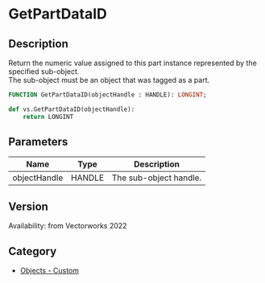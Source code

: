 # GetPartDataID

## Description
Return the numeric value assigned to this part instance represented by the specified sub-object.<BR>
The sub-object must be an object that was tagged as a part.

```pascal
FUNCTION GetPartDataID(objectHandle : HANDLE): LONGINT;
```

```python
def vs.GetPartDataID(objectHandle):
    return LONGINT
```

## Parameters
|Name|Type|Description|
|---|---|---|
|objectHandle|HANDLE|The sub-object handle.|

## Version
Availability: from Vectorworks 2022

## Category
* [Objects - Custom](../Categories/Objects%20-%20Custom.md)
